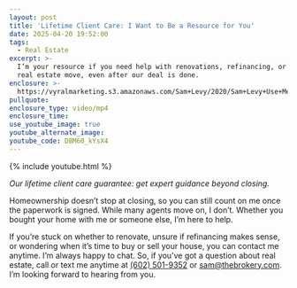 ```yaml
---
layout: post
title: 'Lifetime Client Care: I Want to Be a Resource for You'
date: 2025-04-20 19:52:00
tags:
  - Real Estate
excerpt: >-
  I’m your resource if you need help with renovations, refinancing, or your next
  real estate move, even after our deal is done.
enclosure: >-
  https://vyralmarketing.s3.amazonaws.com/Sam+Levy/2020/Sam+Levy+Use+Me+as+a+Resource+2.mp4
pullquote:
enclosure_type: video/mp4
enclosure_time:
use_youtube_image: true
youtube_alternate_image:
youtube_code: DBM60_kYsX4
---
```

{% include youtube.html %}

*Our lifetime client care guarantee: get expert guidance beyond closing.*

Homeownership doesn’t stop at closing, so you can still count on me once the paperwork is signed. While many agents move on, I don’t. Whether you bought your home with me or someone else, I’m here to help.

If you’re stuck on whether to renovate, unsure if refinancing makes sense, or wondering when it’s time to buy or sell your house, you can contact me anytime. I’m always happy to chat. So, if you’ve got a question about real estate, call or text me anytime at [(602) 501-9352](tel:6025019352) or [sam@thebrokery.com](mailto:sam@thebrokery.com). I’m looking forward to hearing from you.
